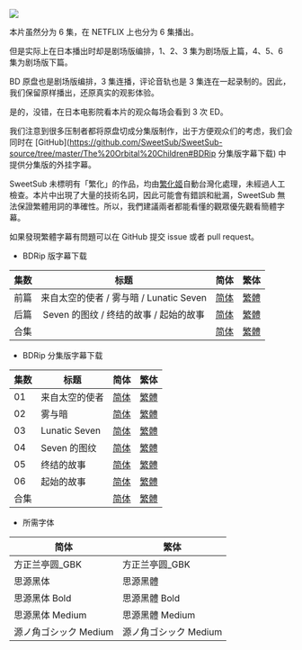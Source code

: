 ![](https://p.sda1.dev/5/87290e9195852479a4034793abd4ecf4/ETBGv3.jpg)

本片虽然分为 6 集，在 NETFLIX 上也分为 6 集播出。

但是实际上在日本播出时却是剧场版编排，1、2、3 集为剧场版上篇，4、5、6 集为剧场版下篇。

BD 原盘也是剧场版编排，3 集连播，评论音轨也是 3 集连在一起录制的。因此，我们保留原样播出，还原真实的观影体验。

是的，没错，在日本电影院看本片的观众每场会看到 3 次 ED。

我们注意到很多压制者都将原盘切成分集版制作，出于方便观众们的考虑，我们会同时在 [GitHub](https://github.com/SweetSub/SweetSub-source/tree/master/The%20Orbital%20Children#BDRip 分集版字幕下载) 中提供分集版的外挂字幕。

SweetSub 未標明有「繁化」的作品，均由[繁化姬](https://zhconvert.org/)自動台灣化處理，未經過人工檢查。本片中出現了大量的技術名詞，因此可能會有錯誤和紕漏，SweetSub 無法保證繁體用詞的準確性。所以，我們建議兩者都能看懂的觀眾優先觀看簡體字幕。

如果發現繁體字幕有問題可以在 GitHub 提交 issue 或者 pull request。

* BDRip 版字幕下载

| 集数 | 标题 | 简体 | 繁体 |
| :-: | :-: | :-: | :-: |
| 前篇 | 来自太空的使者 / 雾与暗 / Lunatic Seven | [简体](https://raw.githubusercontent.com/SweetSub/SweetSub-source/master/The%20Orbital%20Children/%5BSweetSub%5D%20The%20Orbital%20Children%20-%20Movie%2001.chs.ass) | [繁體](https://raw.githubusercontent.com/SweetSub/SweetSub-source/master/The%20Orbital%20Children/%5BSweetSub%5D%20The%20Orbital%20Children%20-%20Movie%2001.cht.ass) |
| 后篇 | Seven 的图纹 / 终结的故事 / 起始的故事 | [简体](https://raw.githubusercontent.com/SweetSub/SweetSub-source/master/The%20Orbital%20Children/%5BSweetSub%5D%20The%20Orbital%20Children%20-%20Movie%2002.chs.ass) | [繁體](https://raw.githubusercontent.com/SweetSub/SweetSub-source/master/The%20Orbital%20Children/%5BSweetSub%5D%20The%20Orbital%20Children%20-%20Movie%2002.cht.ass) |
| 合集 |   | [简体](https://raw.githubusercontent.com/SweetSub/SweetSub-source/master/The%20Orbital%20Children/%5BSweetSub%5D%20The%20Orbital%20Children%20-%20BDRip%20Subtitles.chs.zip) | [繁體](https://raw.githubusercontent.com/SweetSub/SweetSub-source/master/The%20Orbital%20Children/%5BSweetSub%5D%20The%20Orbital%20Children%20-%20BDRip%20Subtitles.cht.zip) |

* BDRip 分集版字幕下载

| 集数 | 标题 | 简体 | 繁体 |
| - | - | - | - |
| 01 | 来自太空的使者 | [简体](https://raw.githubusercontent.com/SweetSub/SweetSub-source/master/The%20Orbital%20Children/BDRip%20(Episode%20ver.)/%5BSweetSub%5D%20The%20Orbital%20Children%20-%2001.chs.ass) | [繁體](https://raw.githubusercontent.com/SweetSub/SweetSub-source/master/The%20Orbital%20Children/BDRip%20(Episode%20ver.)/%5BSweetSub%5D%20The%20Orbital%20Children%20-%2001.cht.ass) |
| 02 | 雾与暗 | [简体](https://raw.githubusercontent.com/SweetSub/SweetSub-source/master/The%20Orbital%20Children/BDRip%20(Episode%20ver.)/%5BSweetSub%5D%20The%20Orbital%20Children%20-%2002.chs.ass) | [繁體](https://raw.githubusercontent.com/SweetSub/SweetSub-source/master/The%20Orbital%20Children/BDRip%20(Episode%20ver.)/%5BSweetSub%5D%20The%20Orbital%20Children%20-%2002.cht.ass) |
| 03 | Lunatic Seven | [简体](https://raw.githubusercontent.com/SweetSub/SweetSub-source/master/The%20Orbital%20Children/BDRip%20(Episode%20ver.)/%5BSweetSub%5D%20The%20Orbital%20Children%20-%2003.chs.ass) | [繁體](https://raw.githubusercontent.com/SweetSub/SweetSub-source/master/The%20Orbital%20Children/BDRip%20(Episode%20ver.)/%5BSweetSub%5D%20The%20Orbital%20Children%20-%2003.cht.ass) |
| 04 | Seven 的图纹 | [简体](https://raw.githubusercontent.com/SweetSub/SweetSub-source/master/The%20Orbital%20Children/BDRip%20(Episode%20ver.)/%5BSweetSub%5D%20The%20Orbital%20Children%20-%2004.chs.ass) | [繁體](https://raw.githubusercontent.com/SweetSub/SweetSub-source/master/The%20Orbital%20Children/BDRip%20(Episode%20ver.)/%5BSweetSub%5D%20The%20Orbital%20Children%20-%2004.cht.ass) |
| 05 | 终结的故事 | [简体](https://raw.githubusercontent.com/SweetSub/SweetSub-source/master/The%20Orbital%20Children/BDRip%20(Episode%20ver.)/%5BSweetSub%5D%20The%20Orbital%20Children%20-%2005.chs.ass) | [繁體](https://raw.githubusercontent.com/SweetSub/SweetSub-source/master/The%20Orbital%20Children/BDRip%20(Episode%20ver.)/%5BSweetSub%5D%20The%20Orbital%20Children%20-%2005.cht.ass) |
| 06 | 起始的故事 | [简体](https://raw.githubusercontent.com/SweetSub/SweetSub-source/master/The%20Orbital%20Children/BDRip%20(Episode%20ver.)/%5BSweetSub%5D%20The%20Orbital%20Children%20-%2006.chs.ass) | [繁體](https://raw.githubusercontent.com/SweetSub/SweetSub-source/master/The%20Orbital%20Children/BDRip%20(Episode%20ver.)/%5BSweetSub%5D%20The%20Orbital%20Children%20-%2006.cht.ass) |
| 合集 |   | [简体](https://raw.githubusercontent.com/SweetSub/SweetSub-source/master/The%20Orbital%20Children/BDRip%20(Episode%20ver.)/%5BSweetSub%5D%20The%20Orbital%20Children%20-%20BDRip%20(Episode%20ver.)%20Subtitles.chs.zip) | [繁體](https://raw.githubusercontent.com/SweetSub/SweetSub-source/master/The%20Orbital%20Children/BDRip%20(Episode%20ver.)/%5BSweetSub%5D%20The%20Orbital%20Children%20-%20BDRip%20(Episode%20ver.)%20Subtitles.cht.zip) |

* 所需字体

|简体   | 繁体|
| - | - |
| 方正兰亭圆_GBK | 方正兰亭圆_GBK |
| 思源黑体 | 思源黑體 |
| 思源黑体 Bold |思源黑體 Bold |
| 思源黑体 Medium |思源黑體 Medium |
| 源ノ角ゴシック Medium | 源ノ角ゴシック Medium |
